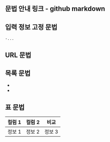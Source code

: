 

 ## 문법 안내 링크 - github markdown ##

## 입력 정보 고정 문법
```
-...
```

## URL 문법
[]()

## 목록 문법
-
-

## 표 문법
| 컬럼 1 | 컬럼 2 | 비교 |
| -- | -- | -- |
| 정보 1 | 정보 2 | 정보 3 |
